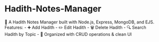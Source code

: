 # Hadith-Notes-Manager
📜 A Hadith Notes Manager built with Node.js, Express, MongoDB, and EJS.   Features:   - ➕ Add Hadith   - ✏️ Edit Hadith   - 🗑️ Delete Hadith   - 🔍 Search Hadith by Topic   - 📂 Organized with CRUD operations &amp; clean UI
